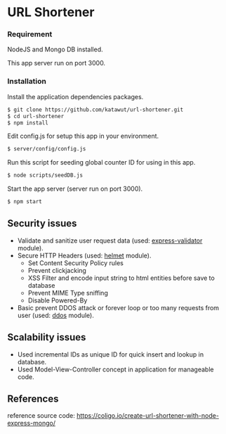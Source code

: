# URL Shortener

### Requirement
NodeJS and Mongo DB installed.

This app server run on port 3000.

### Installation

Install the application dependencies packages.

```sh
$ git clone https://github.com/katawut/url-shortener.git
$ cd url-shortener
$ npm install
```

Edit config.js for setup this app in your environment.
```sh
$ server/config/config.js
```

Run this script for seeding global counter ID for using in this app.
```sh
$ node scripts/seedDB.js
```

Start the app server (server run on port 3000).
```sh
$ npm start
```

## Security issues
- Validate and sanitize user request data (used: [express-validator] module).
- Secure HTTP Headers (used: [helmet] module).
  - Set Content Security Policy rules
  - Prevent clickjacking
  - XSS Filter and encode input string to html entities before save to database
  - Prevent MIME Type sniffing
  - Disable Powered-By
- Basic prevent DDOS attack or forever loop or too many requests from user (used: [ddos] module).

## Scalability issues
- Used incremental IDs as unique ID for quick insert and lookup in database.
- Used Model-View-Controller concept in application for manageable code.

## References
reference source code: https://coligo.io/create-url-shortener-with-node-express-mongo/

[ddos]: <https://www.npmjs.com/package/ddos>
[express-validator]: <https://github.com/ctavan/express-validator>
[helmet]: <https://www.npmjs.com/package/helmet>